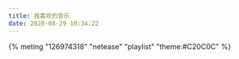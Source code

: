 ```yaml
---
title: 我喜欢的音乐
date: 2020-08-29 10:34:22
---
```

{% meting "126974318" "netease" "playlist" "theme:#C20C0C" %}